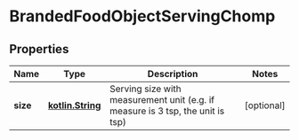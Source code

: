 # BrandedFoodObjectServingChomp

## Properties
Name | Type | Description | Notes
------------ | ------------- | ------------- | -------------
**size** | [**kotlin.String**](.md) | Serving size with measurement unit (e.g. if measure is 3 tsp, the unit is tsp) |  [optional]
